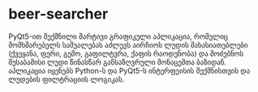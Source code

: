 # beer-searcher
 PyQt5-ით შექმნილი მარტივი გრაფიკული აპლიკაცია, რომელიც მომხმარებელს საშუალებას აძლევს აირჩიოს ლუდის მახასიათებლები (ქვეყანა, ფერი, გემო, გაფილტვრა, ქაფის რაოდენობა) და მოძებნოს შესაბამისი ლუდი წინასწარ განსაზღვრული მონაცემთა ბაზიდან. აპლიკაცია იყენებს Python-ს და PyQt5-ს ინტერფეისის შექმნისთვის და ლუდების ფილტრაციის ლოგიკას.
